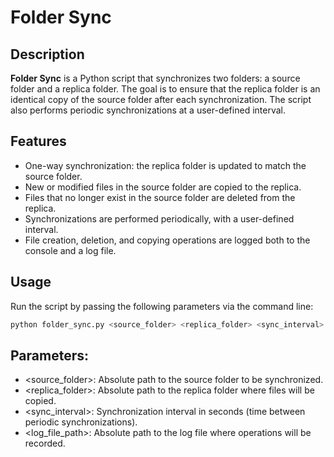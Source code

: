 # Folder Sync

## Description

**Folder Sync** is a Python script that synchronizes two folders: a source folder and a replica folder. The goal is to ensure that the replica folder is an identical copy of the source folder after each synchronization. The script also performs periodic synchronizations at a user-defined interval.

## Features

- One-way synchronization: the replica folder is updated to match the source folder.
- New or modified files in the source folder are copied to the replica.
- Files that no longer exist in the source folder are deleted from the replica.
- Synchronizations are performed periodically, with a user-defined interval.
- File creation, deletion, and copying operations are logged both to the console and a log file.

## Usage

Run the script by passing the following parameters via the command line:

```bash
python folder_sync.py <source_folder> <replica_folder> <sync_interval> <log_file_path>
```

## Parameters:

- <source_folder>: Absolute path to the source folder to be synchronized.
- <replica_folder>: Absolute path to the replica folder where files will be copied.
- <sync_interval>: Synchronization interval in seconds (time between periodic synchronizations).
- <log_file_path>: Absolute path to the log file where operations will be recorded.
